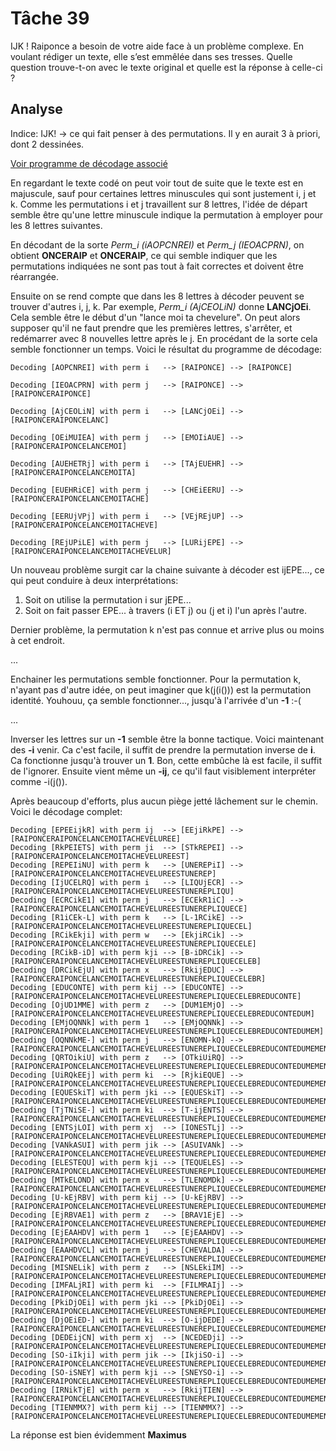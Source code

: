 # Tâche 39

IJK ! Raiponce a besoin de votre aide face à un problème complexe. En voulant rédiger un
texte, elle s’est emmêlée dans ses tresses. Quelle question trouve-t-on avec le texte original
et quelle est la réponse à celle-ci ?

## Analyse

Indice: IJK! -> ce qui fait penser à des permutations. Il y en aurait 3 à priori, dont 2 dessinées.

[Voir programme de décodage associé](./../code/P39.py)

En regardant le texte codé on peut voir tout de suite que le texte est en majuscule, sauf pour certaines lettres minuscules qui sont justement i, j et k.
Comme les permutations i et j travaillent sur 8 lettres, l'idée de départ semble être qu'une lettre  minuscule indique la permutation à employer pour les 8 lettres suivantes.

En décodant de la sorte *Perm_i (iAOPCNREI)* et *Perm_j (IEOACPRN)*, on obtient **ONCERAIP** et **ONCERAIP**, ce qui semble indiquer que les permutations indiquées ne sont pas tout à fait correctes et doivent être réarrangée.

Ensuite on se rend compte que dans les 8 lettres à décoder peuvent se trouver d'autres i, j, k. Par exemple, *Perm_i (AjCEOLiN)* donne **LANCjOEi**. Cela semble être le début d'un "lance moi ta chevelure".
On peut alors supposer qu'il ne faut prendre que les premières lettres, s'arrêter, et redémarrer avec 8 nouvelles lettre après le j. En procédant de la sorte cela semble fonctionner un temps. Voici le résultat du programme de décodage:


```Decoding [AOPCNREI] with perm i   --> [RAIPONCE] --> [RAIPONCE]```

```Decoding [IEOACPRN] with perm j   --> [RAIPONCE] --> [RAIPONCERAIPONCE]```

```Decoding [AjCEOLiN] with perm i   --> [LANCjOEi] --> [RAIPONCERAIPONCELANC]```

```Decoding [OEiMUIEA] with perm j   --> [EMOIiAUE] --> [RAIPONCERAIPONCELANCEMOI]```

```Decoding [AUEHETRj] with perm i   --> [TAjEUEHR] --> [RAIPONCERAIPONCELANCEMOITA]```

```Decoding [EUEHRiCE] with perm j   --> [CHEiEERU] --> [RAIPONCERAIPONCELANCEMOITACHE]```

```Decoding [EERUjVPj] with perm i   --> [VEjREjUP] --> [RAIPONCERAIPONCELANCEMOITACHEVE]```

```Decoding [REjUPiLE] with perm j   --> [LURijEPE] --> [RAIPONCERAIPONCELANCEMOITACHEVELUR]```

Un nouveau problème surgit car la chaine suivante à décoder est ijEPE..., ce qui peut conduire à deux interprétations:
1. Soit on utilise la permutation i sur jEPE...
2. Soit on fait passer EPE... à travers (i ET j) ou (j et i) l'un après l'autre.

Dernier problème, la permutation k n'est pas connue et arrive plus ou moins à cet endroit.

...

Enchainer les permutations semble fonctionner. Pour la permutation k, n'ayant pas d'autre idée, on peut imaginer que k(j(i())) est la permutation identité. Youhouu, ça semble fonctionner..., jusqu'à l'arrivée d'un **-1** :-(

...

Inverser les lettres sur un **-1** semble être la bonne tactique. Voici maintenant des **-i** venir. Ca c'est facile, il suffit de prendre la permutation inverse de **i**. Ca fonctionne jusqu'à trouver un **1**. Bon, cette embûche là est facile, il suffit de l'ignorer. Ensuite vient même un **-ij**, ce qu'il faut visiblement interpréter comme -i(j()).

Après beaucoup d'efforts, plus aucun piège jetté lâchement sur le chemin. Voici le décodage complet:

```
Decoding [EPEEijkR] with perm ij  --> [EEjiRkPE] --> [RAIPONCERAIPONCELANCEMOITACHEVELUREE]
Decoding [RkPEIETS] with perm ji  --> [STkREPEI] --> [RAIPONCERAIPONCELANCEMOITACHEVELUREEST]
Decoding [REPEIiNU] with perm k   --> [UNEREPiI] --> [RAIPONCERAIPONCELANCEMOITACHEVELUREESTUNEREP]
Decoding [IjUCELRQ] with perm i   --> [LIQUjECR] --> [RAIPONCERAIPONCELANCEMOITACHEVELUREESTUNEREPLIQU]
Decoding [ECRCikE1] with perm j   --> [ECEkR1iC] --> [RAIPONCERAIPONCELANCEMOITACHEVELUREESTUNEREPLIQUECE]
Decoding [R1iCEk-L] with perm k   --> [L-1RCikE] --> [RAIPONCERAIPONCELANCEMOITACHEVELUREESTUNEREPLIQUECEL]
Decoding [RCikEkji] with perm w   --> [EkjiRCik] --> [RAIPONCERAIPONCELANCEMOITACHEVELUREESTUNEREPLIQUECELE]
Decoding [RCikB-iD] with perm kji --> [B-iDRCik] --> [RAIPONCERAIPONCELANCEMOITACHEVELUREESTUNEREPLIQUECELEB]
Decoding [DRCikEjU] with perm x   --> [RkijEDUC] --> [RAIPONCERAIPONCELANCEMOITACHEVELUREESTUNEREPLIQUECELEBR]
Decoding [EDUCONTE] with perm kij --> [EDUCONTE] --> [RAIPONCERAIPONCELANCEMOITACHEVELUREESTUNEREPLIQUECELEBREDUCONTE]
Decoding [OjUD1MME] with perm z   --> [DUM1EMjO] --> [RAIPONCERAIPONCELANCEMOITACHEVELUREESTUNEREPLIQUECELEBREDUCONTEDUM]
Decoding [EMjOQNNk] with perm 1   --> [EMjOQNNk] --> [RAIPONCERAIPONCELANCEMOITACHEVELUREESTUNEREPLIQUECELEBREDUCONTEDUMEM]
Decoding [OQNNkME-] with perm j   --> [ENOMN-kQ] --> [RAIPONCERAIPONCELANCEMOITACHEVELUREESTUNEREPLIQUECELEBREDUCONTEDUMEMENOMN]
Decoding [QRTOikiU] with perm z   --> [OTkiUiRQ] --> [RAIPONCERAIPONCELANCEMOITACHEVELUREESTUNEREPLIQUECELEBREDUCONTEDUMEMENOMNOT]
Decoding [UiRQkEEj] with perm ki  --> [RjkiEQUE] --> [RAIPONCERAIPONCELANCEMOITACHEVELUREESTUNEREPLIQUECELEBREDUCONTEDUMEMENOMNOTR]
Decoding [EQUESkiT] with perm jki --> [EQUESkiT] --> [RAIPONCERAIPONCELANCEMOITACHEVELUREESTUNEREPLIQUECELEBREDUCONTEDUMEMENOMNOTREQUES]
Decoding [TjTNiSE-] with perm ki  --> [T-ijENTS] --> [RAIPONCERAIPONCELANCEMOITACHEVELUREESTUNEREPLIQUECELEBREDUCONTEDUMEMENOMNOTREQUEST]
Decoding [ENTSjLOI] with perm xj  --> [IONESTLj] --> [RAIPONCERAIPONCELANCEMOITACHEVELUREESTUNEREPLIQUECELEBREDUCONTEDUMEMENOMNOTREQUESTIONESTL]
Decoding [VANkASUI] with perm jik --> [ASUIVANk] --> [RAIPONCERAIPONCELANCEMOITACHEVELUREESTUNEREPLIQUECELEBREDUCONTEDUMEMENOMNOTREQUESTIONESTLASUIVAN]
Decoding [ELESTEQU] with perm kji --> [TEQUELES] --> [RAIPONCERAIPONCELANCEMOITACHEVELUREESTUNEREPLIQUECELEBREDUCONTEDUMEMENOMNOTREQUESTIONESTLASUIVANTEQUELES]
Decoding [MTkELOND] with perm x   --> [TLENOMDk] --> [RAIPONCERAIPONCELANCEMOITACHEVELUREESTUNEREPLIQUECELEBREDUCONTEDUMEMENOMNOTREQUESTIONESTLASUIVANTEQUELESTLENOMD]
Decoding [U-kEjRBV] with perm kij --> [U-kEjRBV] --> [RAIPONCERAIPONCELANCEMOITACHEVELUREESTUNEREPLIQUECELEBREDUCONTEDUMEMENOMNOTREQUESTIONESTLASUIVANTEQUELESTLENOMDU]
Decoding [EjRBVAE1] with perm z   --> [BRAV1EjE] --> [RAIPONCERAIPONCELANCEMOITACHEVELUREESTUNEREPLIQUECELEBREDUCONTEDUMEMENOMNOTREQUESTIONESTLASUIVANTEQUELESTLENOMDUBRAV]
Decoding [EjEAAHDV] with perm 1   --> [EjEAAHDV] --> [RAIPONCERAIPONCELANCEMOITACHEVELUREESTUNEREPLIQUECELEBREDUCONTEDUMEMENOMNOTREQUESTIONESTLASUIVANTEQUELESTLENOMDUBRAVE]
Decoding [EAAHDVCL] with perm j   --> [CHEVALDA] --> [RAIPONCERAIPONCELANCEMOITACHEVELUREESTUNEREPLIQUECELEBREDUCONTEDUMEMENOMNOTREQUESTIONESTLASUIVANTEQUELESTLENOMDUBRAVECHEVALDA]
Decoding [MISNELik] with perm z   --> [NSLEkiIM] --> [RAIPONCERAIPONCELANCEMOITACHEVELUREESTUNEREPLIQUECELEBREDUCONTEDUMEMENOMNOTREQUESTIONESTLASUIVANTEQUELESTLENOMDUBRAVECHEVALDANSLE]
Decoding [IMFALjRI] with perm ki  --> [FILMRAIj] --> [RAIPONCERAIPONCELANCEMOITACHEVELUREESTUNEREPLIQUECELEBREDUCONTEDUMEMENOMNOTREQUESTIONESTLASUIVANTEQUELESTLENOMDUBRAVECHEVALDANSLEFILMRAI]
Decoding [PkiDjOEi] with perm jki --> [PkiDjOEi] --> [RAIPONCERAIPONCELANCEMOITACHEVELUREESTUNEREPLIQUECELEBREDUCONTEDUMEMENOMNOTREQUESTIONESTLASUIVANTEQUELESTLENOMDUBRAVECHEVALDANSLEFILMRAIP]
Decoding [DjOEiED-] with perm ki  --> [O-ijDEDE] --> [RAIPONCERAIPONCELANCEMOITACHEVELUREESTUNEREPLIQUECELEBREDUCONTEDUMEMENOMNOTREQUESTIONESTLASUIVANTEQUELESTLENOMDUBRAVECHEVALDANSLEFILMRAIPO]
Decoding [DEDEijCN] with perm xj  --> [NCEDEDji] --> [RAIPONCERAIPONCELANCEMOITACHEVELUREESTUNEREPLIQUECELEBREDUCONTEDUMEMENOMNOTREQUESTIONESTLASUIVANTEQUELESTLENOMDUBRAVECHEVALDANSLEFILMRAIPONCEDED]
Decoding [SO-iIkji] with perm jik --> [IkjiSO-i] --> [RAIPONCERAIPONCELANCEMOITACHEVELUREESTUNEREPLIQUECELEBREDUCONTEDUMEMENOMNOTREQUESTIONESTLASUIVANTEQUELESTLENOMDUBRAVECHEVALDANSLEFILMRAIPONCEDEDI]
Decoding [SO-iSNEY] with perm kji --> [SNEYSO-i] --> [RAIPONCERAIPONCELANCEMOITACHEVELUREESTUNEREPLIQUECELEBREDUCONTEDUMEMENOMNOTREQUESTIONESTLASUIVANTEQUELESTLENOMDUBRAVECHEVALDANSLEFILMRAIPONCEDEDISNEYSO]
Decoding [IRNikTjE] with perm x   --> [RkijTIEN] --> [RAIPONCERAIPONCELANCEMOITACHEVELUREESTUNEREPLIQUECELEBREDUCONTEDUMEMENOMNOTREQUESTIONESTLASUIVANTEQUELESTLENOMDUBRAVECHEVALDANSLEFILMRAIPONCEDEDISNEYSOR]
Decoding [TIENMMX?] with perm kij --> [TIENMMX?] --> [RAIPONCERAIPONCELANCEMOITACHEVELUREESTUNEREPLIQUECELEBREDUCONTEDUMEMENOMNOTREQUESTIONESTLASUIVANTEQUELESTLENOMDUBRAVECHEVALDANSLEFILMRAIPONCEDEDISNEYSORTIENMMX?]
```

La réponse est bien évidemment **Maximus**





